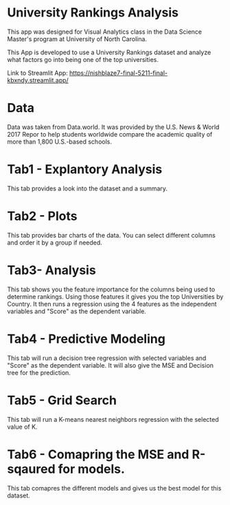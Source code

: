 # University Rankings Analysis
This app was designed for Visual Analytics class in the Data Science Master's program at University of North Carolina. 

This App is developed to use a University Rankings dataset and analyze what factors go into being one of the top universities. 

Link to Streamlit App: https://nishblaze7-final-5211-final-kbxndy.streamlit.app/

# Data
Data was taken from Data.world. It was provided by the U.S. News & World 2017 Repor to help students worldwide compare the academic quality of more than 1,800 U.S.-based schools. 

# Tab1 - Explantory Analysis
 This tab provides a look into the dataset and a summary. 
 
# Tab2 - Plots
 This tab provides bar charts of the data. You can select different columns and order it by a group if needed. 
 
# Tab3- Analysis
 This tab shows you the feature importance for the columns being used to determine rankings. Using those features it gives you the top Universities by Country. It then runs a regression using the 4 features as the independent variables and "Score" as the dependent variable. 
 
# Tab4 - Predictive Modeling
  This tab will run a decision tree regression with selected variables and "Score" as the dependent variable. It will also give the MSE and Decision tree for the prediction. 
  
 # Tab5 - Grid Search
 This tab will run a K-means nearest neighbors regression with the selected value of K. 
 
 #  Tab6 - Comapring the MSE and R-sqaured for models. 
 This tab comapres the different models and gives us the best model for this dataset. 


 
